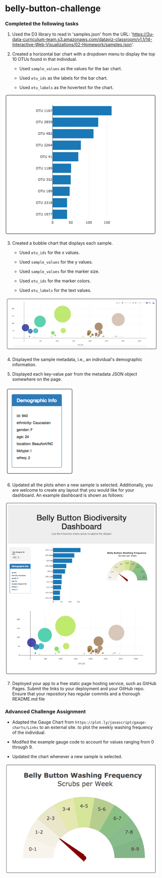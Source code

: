# belly-button-challenge

### Completed the following tasks

1. Used the D3 library to read in 'samples.json' from the URL:
'https://2u-data-curriculum-team.s3.amazonaws.com/dataviz-classroom/v1.1/14-Interactive-Web-Visualizations/02-Homework/samples.json'.

2. Created a horizontal bar chart with a dropdown menu to display the top 10 OTUs found in that individual.

    - Used `sample_values` as the values for the bar chart.

    - Used `otu_ids` as the labels for the bar chart.

    - Used `otu_labels` as the hovertext for the chart.

![alt text](images/Image1.PNG)

3. Created a bubble chart that displays each sample.

    - Used `otu_ids` for the x values.

    - Used `sample_values` for the y values.

    - Used `sample_values` for the marker size.

    - Used `otu_ids` for the marker colors.

    - Used `otu_labels` for the text values.

![alt text](images/Image2.PNG)

4. Displayed the sample metadata, i.e., an individual's demographic information.

5. Displayed each key-value pair from the metadata JSON object somewhere on the page.

![alt text](images/Image3.PNG)

6. Updated all the plots when a new sample is selected. Additionally, you are welcome to create any layout that you would like for your dashboard. An example dashboard is shown as follows:

![alt text](images/Image4.PNG)

7. Deployed your app to a free static page hosting service, such as GitHub Pages. Submit the links to your deployment and your GitHub repo. Ensure that your repository has regular commits and a thorough README.md file

### Advanced Challenge Assignment

- Adapted the Gauge Chart from `https://plot.ly/javascript/gauge-charts/Links` to an external site. to plot the weekly washing frequency of the individual.

- Modifed the example gauge code to account for values ranging from 0 through 9.

- Updated the chart whenever a new sample is selected.

![alt text](images/Image5.PNG)
